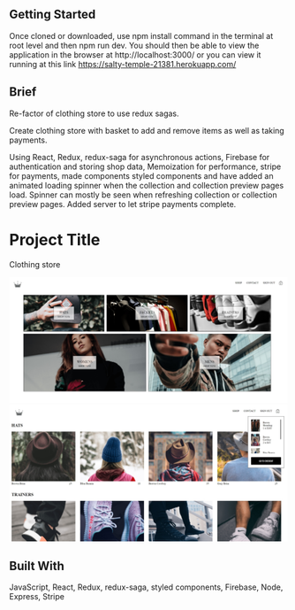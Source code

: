 ## Getting Started

Once cloned or downloaded, use npm install command in the terminal at root level and then npm run dev. You should then be able to view the application in the browser at http://localhost:3000/ or you can view it running at this link https://salty-temple-21381.herokuapp.com/

## Brief

Re-factor of clothing store to use redux sagas.

Create clothing store with basket to add and remove items as well as taking payments.

Using React, Redux, redux-saga for asynchronous actions, Firebase for authentication and storing shop data, Memoization for performance, stripe for payments, made components styled components and have added an animated loading spinner when the collection and collection preview pages load. Spinner can mostly be seen when refreshing collection or collection preview pages. Added server to let stripe payments complete.

# Project Title

Clothing store


<img src="/client/public/images/clothing-store.png">


<img src="/client/public/images/clothing-store2.png">


## Built With

JavaScript, React, Redux, redux-saga, styled components, Firebase, Node, Express, Stripe 
